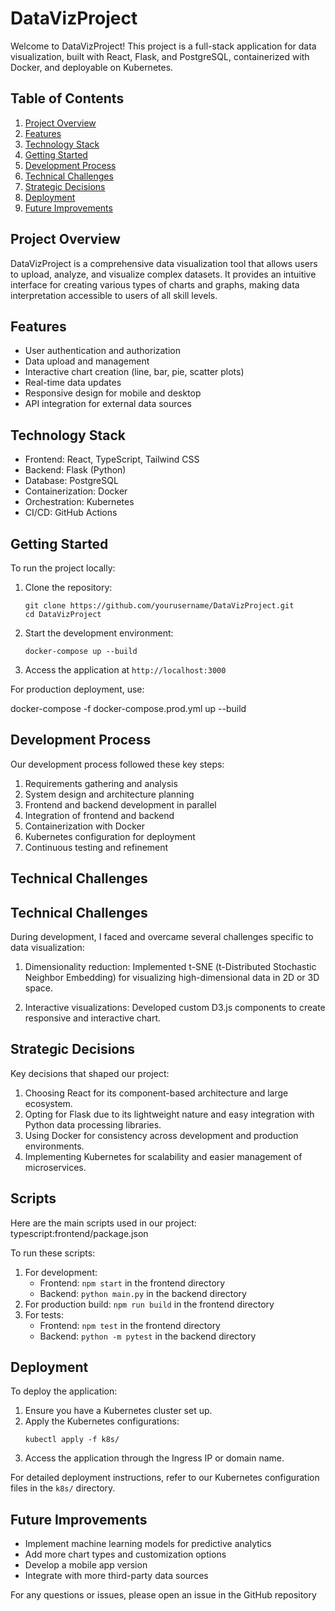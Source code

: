 # DataVizProject

Welcome to DataVizProject! This project is a full-stack application for data visualization, built with React, Flask, and PostgreSQL, containerized with Docker, and deployable on Kubernetes.

## Table of Contents

1. [Project Overview](#project-overview)
2. [Features](#features)
3. [Technology Stack](#technology-stack)
4. [Getting Started](#getting-started)
5. [Development Process](#development-process)
6. [Technical Challenges](#technical-challenges)
7. [Strategic Decisions](#strategic-decisions)
8. [Deployment](#deployment)
9. [Future Improvements](#future-improvements)

## Project Overview

DataVizProject is a comprehensive data visualization tool that allows users to upload, analyze, and visualize complex datasets. It provides an intuitive interface for creating various types of charts and graphs, making data interpretation accessible to users of all skill levels.

## Features

- User authentication and authorization
- Data upload and management
- Interactive chart creation (line, bar, pie, scatter plots)
- Real-time data updates
- Responsive design for mobile and desktop
- API integration for external data sources

## Technology Stack

- Frontend: React, TypeScript, Tailwind CSS
- Backend: Flask (Python)
- Database: PostgreSQL
- Containerization: Docker
- Orchestration: Kubernetes
- CI/CD: GitHub Actions

## Getting Started

To run the project locally:

1. Clone the repository:
   ```
   git clone https://github.com/yourusername/DataVizProject.git
   cd DataVizProject
   ```

2. Start the development environment:
   ```
   docker-compose up --build
   ```

3. Access the application at `http://localhost:3000`

For production deployment, use:

docker-compose -f docker-compose.prod.yml up --build


## Development Process

Our development process followed these key steps:

1. Requirements gathering and analysis
2. System design and architecture planning
3. Frontend and backend development in parallel
4. Integration of frontend and backend
5. Containerization with Docker
6. Kubernetes configuration for deployment
7. Continuous testing and refinement

## Technical Challenges

## Technical Challenges

During development, I faced and overcame several challenges specific to data visualization:

1. Dimensionality reduction: Implemented t-SNE (t-Distributed Stochastic Neighbor Embedding) for visualizing high-dimensional data in 2D or 3D space.

2. Interactive visualizations: Developed custom D3.js components to create responsive and interactive chart.


## Strategic Decisions

Key decisions that shaped our project:

1. Choosing React for its component-based architecture and large ecosystem.
2. Opting for Flask due to its lightweight nature and easy integration with Python data processing libraries.
3. Using Docker for consistency across development and production environments.
4. Implementing Kubernetes for scalability and easier management of microservices.

## Scripts

Here are the main scripts used in our project:
typescript:frontend/package.json


To run these scripts:

1. For development: 
   - Frontend: `npm start` in the frontend directory
   - Backend: `python main.py` in the backend directory
2. For production build: `npm run build` in the frontend directory
3. For tests: 
   - Frontend: `npm test` in the frontend directory
   - Backend: `python -m pytest` in the backend directory


## Deployment

To deploy the application:

1. Ensure you have a Kubernetes cluster set up.
2. Apply the Kubernetes configurations:
   ```
   kubectl apply -f k8s/
   ```
3. Access the application through the Ingress IP or domain name.

For detailed deployment instructions, refer to our Kubernetes configuration files in the `k8s/` directory.

## Future Improvements

- Implement machine learning models for predictive analytics
- Add more chart types and customization options
- Develop a mobile app version
- Integrate with more third-party data sources

For any questions or issues, please open an issue in the GitHub repository
